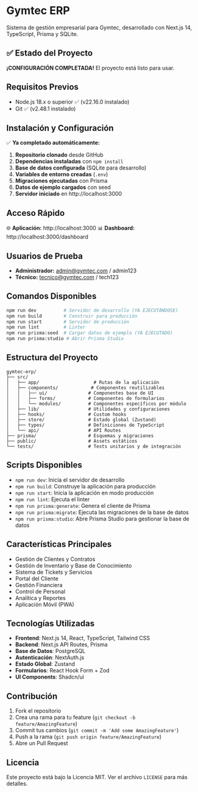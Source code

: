 # Gymtec ERP

Sistema de gestión empresarial para Gymtec, desarrollado con Next.js 14, TypeScript, Prisma y SQLite.

## ✅ Estado del Proyecto

**¡CONFIGURACIÓN COMPLETADA!** El proyecto está listo para usar.

## Requisitos Previos

- Node.js 18.x o superior ✅ (v22.16.0 instalado)
- Git ✅ (v2.48.1 instalado)

## Instalación y Configuración

✅ **Ya completado automáticamente:**

1. **Repositorio clonado** desde GitHub
2. **Dependencias instaladas** con `npm install`
3. **Base de datos configurada** (SQLite para desarrollo)
4. **Variables de entorno creadas** (`.env`)
5. **Migraciones ejecutadas** con Prisma
6. **Datos de ejemplo cargados** con seed
7. **Servidor iniciado** en http://localhost:3000

## Acceso Rápido

🌐 **Aplicación:** http://localhost:3000
📊 **Dashboard:** http://localhost:3000/dashboard

## Usuarios de Prueba

- **Administrador:** admin@gymtec.com / admin123
- **Técnico:** tecnico@gymtec.com / tech123

## Comandos Disponibles

```bash
npm run dev          # Servidor de desarrollo (YA EJECUTÁNDOSE)
npm run build        # Construir para producción
npm run start        # Servidor de producción
npm run lint         # Linter
npm run prisma:seed  # Cargar datos de ejemplo (YA EJECUTADO)
npm run prisma:studio # Abrir Prisma Studio
```

## Estructura del Proyecto

```
gymtec-erp/
├── src/
│   ├── app/                    # Rutas de la aplicación
│   ├── components/            # Componentes reutilizables
│   │   ├── ui/               # Componentes base de UI
│   │   ├── forms/            # Componentes de formularios
│   │   └── modules/          # Componentes específicos por módulo
│   ├── lib/                  # Utilidades y configuraciones
│   ├── hooks/                # Custom hooks
│   ├── store/                # Estado global (Zustand)
│   ├── types/                # Definiciones de TypeScript
│   └── api/                  # API Routes
├── prisma/                   # Esquemas y migraciones
├── public/                   # Assets estáticos
└── tests/                    # Tests unitarios y de integración
```

## Scripts Disponibles

- `npm run dev`: Inicia el servidor de desarrollo
- `npm run build`: Construye la aplicación para producción
- `npm run start`: Inicia la aplicación en modo producción
- `npm run lint`: Ejecuta el linter
- `npm run prisma:generate`: Genera el cliente de Prisma
- `npm run prisma:migrate`: Ejecuta las migraciones de la base de datos
- `npm run prisma:studio`: Abre Prisma Studio para gestionar la base de datos

## Características Principales

- Gestión de Clientes y Contratos
- Gestión de Inventario y Base de Conocimiento
- Sistema de Tickets y Servicios
- Portal del Cliente
- Gestión Financiera
- Control de Personal
- Analítica y Reportes
- Aplicación Móvil (PWA)

## Tecnologías Utilizadas

- **Frontend**: Next.js 14, React, TypeScript, Tailwind CSS
- **Backend**: Next.js API Routes, Prisma
- **Base de Datos**: PostgreSQL
- **Autenticación**: NextAuth.js
- **Estado Global**: Zustand
- **Formularios**: React Hook Form + Zod
- **UI Components**: Shadcn/ui

## Contribución

1. Fork el repositorio
2. Crea una rama para tu feature (`git checkout -b feature/AmazingFeature`)
3. Commit tus cambios (`git commit -m 'Add some AmazingFeature'`)
4. Push a la rama (`git push origin feature/AmazingFeature`)
5. Abre un Pull Request

## Licencia

Este proyecto está bajo la Licencia MIT. Ver el archivo `LICENSE` para más detalles. 